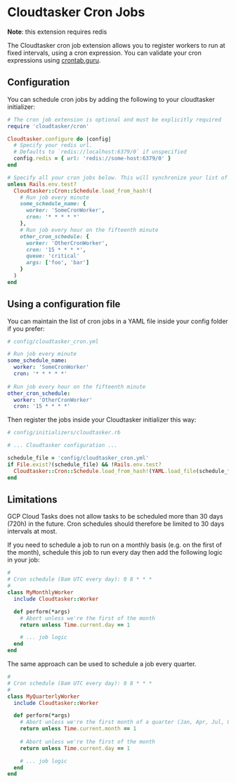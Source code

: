 # Cloudtasker Cron Jobs

**Note**: this extension requires redis

The Cloudtasker cron job extension allows you to register workers to run at fixed intervals, using a cron expression. You can validate your cron expressions using [crontab.guru](https://crontab.guru).

## Configuration

You can schedule cron jobs by adding the following to your cloudtasker initializer:
```ruby
# The cron job extension is optional and must be explicitly required
require 'cloudtasker/cron'

Cloudtasker.configure do |config|
  # Specify your redis url.
  # Defaults to `redis://localhost:6379/0` if unspecified
  config.redis = { url: 'redis://some-host:6379/0' }
end

# Specify all your cron jobs below. This will synchronize your list of cron jobs (cron jobs previously created and not listed below will be removed).
unless Rails.env.test?
  Cloudtasker::Cron::Schedule.load_from_hash!(
    # Run job every minute
    some_schedule_name: {
      worker: 'SomeCronWorker',
      cron: '* * * * *'
    },
    # Run job every hour on the fifteenth minute 
    other_cron_schedule: {
      worker: 'OtherCronWorker',
      cron: '15 * * * *',
      queue: 'critical'
      args: ['foo', 'bar']
    }
  )
end
```

## Using a configuration file

You can maintain the list of cron jobs in a YAML file inside your config folder if you prefer:
```yml
# config/cloudtasker_cron.yml

# Run job every minute
some_schedule_name:
  worker: 'SomeCronWorker'
  cron: '* * * * *'
  
# Run job every hour on the fifteenth minute 
other_cron_schedule:
  worker: 'OtherCronWorker'
  cron: '15 * * * *'
```

Then register the jobs inside your Cloudtasker initializer this way:
```ruby
# config/initializers/cloudtasker.rb

# ... Cloudtasker configuration ...

schedule_file = 'config/cloudtasker_cron.yml'
if File.exist?(schedule_file) && !Rails.env.test?
  Cloudtasker::Cron::Schedule.load_from_hash!(YAML.load_file(schedule_file))
end
```

## Limitations
GCP Cloud Tasks does not allow tasks to be scheduled more than 30 days (720h) in the future. Cron schedules should therefore be limited to 30 days intervals at most.

If you need to schedule a job to run on a monthly basis (e.g. on the first of the month), schedule this job to run every day then add the following logic in your job:
```ruby
#
# Cron schedule (8am UTC every day): 0 8 * * *
#
class MyMonthlyWorker
  include Cloudtasker::Worker

  def perform(*args)
    # Abort unless we're the first of the month
    return unless Time.current.day == 1

    # ... job logic
  end
end
```

The same approach can be used to schedule a job every quarter.
```ruby
#
# Cron schedule (8am UTC every day): 0 8 * * *
#
class MyQuarterlyWorker
  include Cloudtasker::Worker

  def perform(*args)
    # Abort unless we're the first month of a quarter (Jan, Apr, Jul, Oct)
    return unless Time.current.month == 1
    
    # Abort unless we're the first of the month
    return unless Time.current.day == 1

    # ... job logic
  end
end
```
